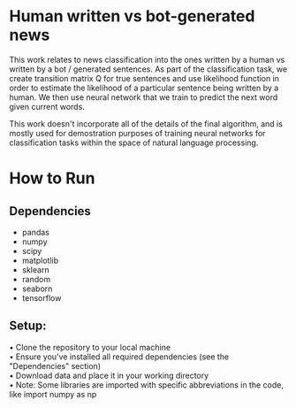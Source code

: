 # Human written vs bot-generated news

This work relates to news classification into the ones written by a human vs written by a bot / generated sentences. As part of the classification task, we create transition matrix Q for true sentences and use likelihood function in order to estimate the likelihood of a particular sentence being written by a human. We then use neural network that we train to predict the next word given current words. 

This work doesn't incorporate all of the details of the final algorithm, and is mostly used for demostration purposes of training neural networks for classification tasks within the space of natural language processing. 


# How to Run

## Dependencies
- pandas 
- numpy 
- scipy
- matplotlib
- sklearn 
- random
- seaborn 
- tensorflow 

## Setup:

• Clone the repository to your local machine \
• Ensure you've installed all required dependencies (see the "Dependencies" section) \
• Download data and place it in your working directory \
• Note: Some libraries are imported with specific abbreviations in the code, like import numpy as np
